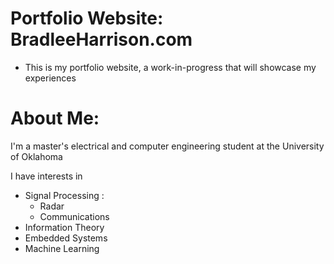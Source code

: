# Portfolio Website: BradleeHarrison.com
* This is my portfolio website, a work-in-progress that will showcase my experiences

# About Me:
I'm a master's electrical and computer engineering student at the University of Oklahoma  

I have interests in
* Signal Processing :
  * Radar
  * Communications
* Information Theory
* Embedded Systems
* Machine Learning

